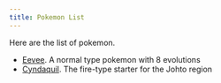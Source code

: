 ```yaml
---
title: Pokemon List
---
```




Here are the list of pokemon. 

* [Eevee](eevee.md). A normal type pokemon with 8 evolutions
* [Cyndaquil](cyndaquil.md). The fire-type starter for the Johto region
